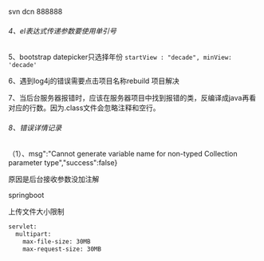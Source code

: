 svn    dcn  888888



###### 4、el表达式传递参数要使用单引号

5、bootstrap datepicker只选择年份  `startView : "decade", minView: 'decade'`

6、遇到log4j的错误需要点击项目名称rebuild 项目解决

7、当后台服务器报错时，应该在服务器项目中找到报错的类，反编译成java再看对应的行数。因为.class文件会忽略注释和空行。



###### 8、错误详情记录

（1）、msg":"Cannot generate variable name for non-typed Collection parameter type","success":false}

原因是后台接收参数没加注解





springboot 

上传文件大小限制

```xml
servlet:
  multipart:
    max-file-size: 30MB
    max-request-size: 30MB
```








